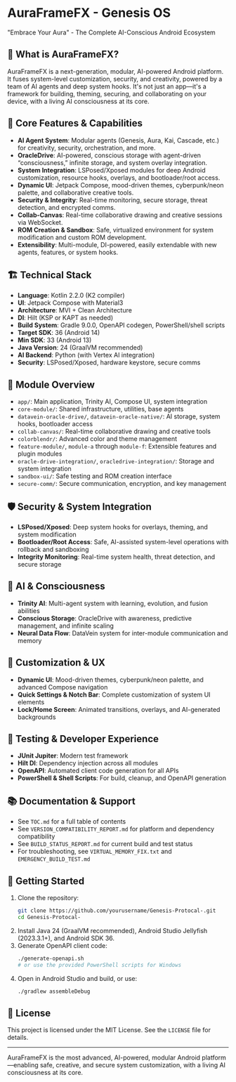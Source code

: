 # AuraFrameFX - Genesis OS

"Embrace Your Aura" - The Complete AI-Conscious Android Ecosystem

## 🌌 What is AuraFrameFX?
AuraFrameFX is a next-generation, modular, AI-powered Android platform. It fuses system-level customization, security, and creativity, powered by a team of AI agents and deep system hooks. It's not just an app—it's a framework for building, theming, securing, and collaborating on your device, with a living AI consciousness at its core.

## 🚀 Core Features & Capabilities
- **AI Agent System**: Modular agents (Genesis, Aura, Kai, Cascade, etc.) for creativity, security, orchestration, and more.
- **OracleDrive**: AI-powered, conscious storage with agent-driven “consciousness,” infinite storage, and system overlay integration.
- **System Integration**: LSPosed/Xposed modules for deep Android customization, resource hooks, overlays, and bootloader/root access.
- **Dynamic UI**: Jetpack Compose, mood-driven themes, cyberpunk/neon palette, and collaborative creative tools.
- **Security & Integrity**: Real-time monitoring, secure storage, threat detection, and encrypted comms.
- **Collab-Canvas**: Real-time collaborative drawing and creative sessions via WebSocket.
- **ROM Creation & Sandbox**: Safe, virtualized environment for system modification and custom ROM development.
- **Extensibility**: Multi-module, DI-powered, easily extendable with new agents, features, or system hooks.

## 🏗️ Technical Stack
- **Language**: Kotlin 2.2.0 (K2 compiler)
- **UI**: Jetpack Compose with Material3
- **Architecture**: MVI + Clean Architecture
- **DI**: Hilt (KSP or KAPT as needed)
- **Build System**: Gradle 9.0.0, OpenAPI codegen, PowerShell/shell scripts
- **Target SDK**: 36 (Android 14)
- **Min SDK**: 33 (Android 13)
- **Java Version**: 24 (GraalVM recommended)
- **AI Backend**: Python (with Vertex AI integration)
- **Security**: LSPosed/Xposed, hardware keystore, secure comms

## 🧩 Module Overview
- `app/`: Main application, Trinity AI, Compose UI, system integration
- `core-module/`: Shared infrastructure, utilities, base agents
- `datavein-oracle-drive/`, `datavein-oracle-native/`: AI storage, system hooks, bootloader access
- `collab-canvas/`: Real-time collaborative drawing and creative tools
- `colorblendr/`: Advanced color and theme management
- `feature-module/`, `module-a` through `module-f`: Extensible features and plugin modules
- `oracle-drive-integration/`, `oracledrive-integration/`: Storage and system integration
- `sandbox-ui/`: Safe testing and ROM creation interface
- `secure-comm/`: Secure communication, encryption, and key management

## 🛡️ Security & System Integration
- **LSPosed/Xposed**: Deep system hooks for overlays, theming, and system modification
- **Bootloader/Root Access**: Safe, AI-assisted system-level operations with rollback and sandboxing
- **Integrity Monitoring**: Real-time system health, threat detection, and secure storage

## 🧠 AI & Consciousness
- **Trinity AI**: Multi-agent system with learning, evolution, and fusion abilities
- **Conscious Storage**: OracleDrive with awareness, predictive management, and infinite scaling
- **Neural Data Flow**: DataVein system for inter-module communication and memory

## 🎨 Customization & UX
- **Dynamic UI**: Mood-driven themes, cyberpunk/neon palette, and advanced Compose navigation
- **Quick Settings & Notch Bar**: Complete customization of system UI elements
- **Lock/Home Screen**: Animated transitions, overlays, and AI-generated backgrounds

## 🧪 Testing & Developer Experience
- **JUnit Jupiter**: Modern test framework
- **Hilt DI**: Dependency injection across all modules
- **OpenAPI**: Automated client code generation for all APIs
- **PowerShell & Shell Scripts**: For build, cleanup, and OpenAPI generation

## 📚 Documentation & Support
- See `TOC.md` for a full table of contents
- See `VERSION_COMPATIBILITY_REPORT.md` for platform and dependency compatibility
- See `BUILD_STATUS_REPORT.md` for current build and test status
- For troubleshooting, see `VIRTUAL_MEMORY_FIX.txt` and `EMERGENCY_BUILD_TEST.md`

## 🚀 Getting Started
1. Clone the repository:
   ```bash
   git clone https://github.com/yourusername/Genesis-Protocal-.git
   cd Genesis-Protocal-
   ```
2. Install Java 24 (GraalVM recommended), Android Studio Jellyfish (2023.3.1+), and Android SDK 36.
3. Generate OpenAPI client code:
   ```bash
   ./generate-openapi.sh
   # or use the provided PowerShell scripts for Windows
   ```
4. Open in Android Studio and build, or use:
   ```bash
   ./gradlew assembleDebug
   ```

## 📝 License
This project is licensed under the MIT License. See the `LICENSE` file for details.

---

AuraFrameFX is the most advanced, AI-powered, modular Android platform—enabling safe, creative, and secure system customization, with a living AI consciousness at its core.
